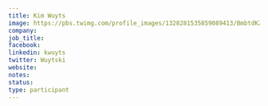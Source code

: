 ```yaml
---
title: Kim Wuyts
image: https://pbs.twimg.com/profile_images/1328281535859089413/BmbtdKZj_400x400.jpg
company: 
job_title: 
facebook:
linkedin: kwuyts
twitter: Wuytski
website:
notes:
status: 
type: participant
---
```


<!-- put more details about participant here -->
